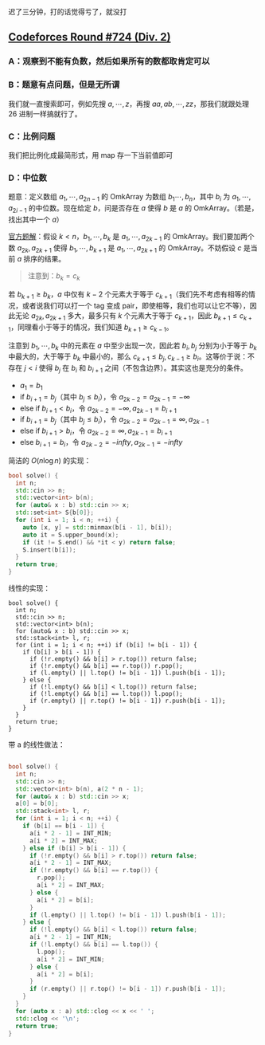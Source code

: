迟了三分钟，打的话觉得亏了，就没打

## [Codeforces Round #724 (Div. 2)](https://codeforces.com/contest/1536)

### A：观察到不能有负数，然后如果所有的数都取肯定可以

### B：题意有点问题，但是无所谓

我们就一直搜索即可，例如先搜 $a, \cdots, z$，再搜 $aa, ab, \cdots, zz$，那我们就跟处理 26 进制一样搞就行了。

### C：比例问题

我们把比例化成最简形式，用 map 存一下当前值即可

### D：中位数

题意：定义数组 $a_1, \cdots, a_{2n - 1}$ 的 OmkArray 为数组 $b_1 \cdots, b_n$，其中 $b_i$ 为 $a_1, \cdots, a_{2i - 1}$ 的中位数。现在给定 $b$，问是否存在 $a$ 使得 $b$ 是 $a$ 的 OmkArray。（若是，找出其中一个 $a$）

[官方题解](https://codeforces.com/blog/entry/91520)：假设 $k < n$，$b_1, \cdots, b_k$ 是 $a_1, \cdots, a_{2k - 1}$ 的 OmkArray。我们要加两个数 $a_{2k}, a_{2k + 1}$ 使得 $b_1, \cdots, b_{k + 1}$ 是 $a_1, \cdots, a_{2k + 1}$ 的 OmkArray。不妨假设 $c$ 是当前 $a$ 排序的结果。

> 注意到：$b_k = c_{k}$

若 $b_{k + 1} \geq b_k$，$a$ 中仅有 $k - 2$ 个元素大于等于 $c_{k + 1}$（我们先不考虑有相等的情况，或者说我们可以打一个 tag 变成 pair，即使相等，我们也可以让它不等），因此无论 $a_{2k}, a_{2k + 1}$ 多大，最多只有 $k$ 个元素大于等于 $c_{k + 1}$，因此 $b_{k + 1} \leq c_{k + 1}$，同理看小于等于的情况，我们知道 $b_{k + 1} \geq c_{k - 1}$。

注意到 $b_1, \cdots, b_k$ 中的元素在 $a$ 中至少出现一次，因此若 $b_i, b_j$ 分别为小于等于 $b_k$ 中最大的，大于等于 $b_k$ 中最小的，那么 $c_{k + 1} \leq b_j, c_{k - 1} \geq b_i$。这等价于说：不存在 $j < i$ 使得 $b_j$ 在 $b_i$ 和 $b_{i + 1}$ 之间（不包含边界）。其实这也是充分的条件。

- $a_1 = b_1$
- if $b_{i + 1} = b_j$（其中 $b_j \leq b_i$），令 $a_{2k - 2} = a_{2k - 1} = -\infty$
- else if $b_{i + 1} < b_i$，令 $a_{2k - 2} = -\infty, a_{2k - 1} = b_{i + 1}$
- if $b_{i + 1} = b_j$（其中 $b_j \leq b_i$），令 $a_{2k - 2} = a_{2k - 1} = \infty, a_{2k - 1}$
- else if $b_{i + 1} > b_i$，令 $a_{2k - 2} = \infty, a_{2k - 1} = b_{i + 1}$
- else $b_{i + 1} = b_i$，令 $a_{2k - 2} = -infty, a_{2k - 1} = -infty$

简洁的 $O(n \log n)$ 的实现：

``` C++
bool solve() {
  int n;
  std::cin >> n;
  std::vector<int> b(n);
  for (auto& x : b) std::cin >> x;
  std::set<int> S{b[0]};
  for (int i = 1; i < n; ++i) {
    auto [x, y] = std::minmax(b[i - 1], b[i]);
    auto it = S.upper_bound(x);
    if (it != S.end() && *it < y) return false;
    S.insert(b[i]);
  }
  return true;
}
```

线性的实现：

```
bool solve() {
  int n;
  std::cin >> n;
  std::vector<int> b(n);
  for (auto& x : b) std::cin >> x;
  std::stack<int> l, r;
  for (int i = 1; i < n; ++i) if (b[i] != b[i - 1]) {
    if (b[i] > b[i - 1]) {
      if (!r.empty() && b[i] > r.top()) return false;
      if (!r.empty() && b[i] == r.top()) r.pop();
      if (l.empty() || l.top() != b[i - 1]) l.push(b[i - 1]);
    } else {
      if (!l.empty() && b[i] < l.top()) return false;
      if (!l.empty() && b[i] == l.top()) l.pop();
      if (r.empty() || r.top() != b[i - 1]) r.push(b[i - 1]);
    }
  }
  return true;
}
```

带 a 的线性做法：

``` C++

bool solve() {
  int n;
  std::cin >> n;
  std::vector<int> b(n), a(2 * n - 1);
  for (auto& x : b) std::cin >> x;
  a[0] = b[0];
  std::stack<int> l, r;
  for (int i = 1; i < n; ++i) {
    if (b[i] == b[i - 1]) {
      a[i * 2 - 1] = INT_MIN;
      a[i * 2] = INT_MAX;
    } else if (b[i] > b[i - 1]) {
      if (!r.empty() && b[i] > r.top()) return false;
      a[i * 2 - 1] = INT_MAX;
      if (!r.empty() && b[i] == r.top()) {
        r.pop();
        a[i * 2] = INT_MAX;
      } else {
        a[i * 2] = b[i];
      }
      if (l.empty() || l.top() != b[i - 1]) l.push(b[i - 1]);
    } else {
      if (!l.empty() && b[i] < l.top()) return false;
      a[i * 2 - 1] = INT_MIN;
      if (!l.empty() && b[i] == l.top()) {
        l.pop();
        a[i * 2] = INT_MIN;
      } else {
        a[i * 2] = b[i];
      }
      if (r.empty() || r.top() != b[i - 1]) r.push(b[i - 1]);
    }
  }
  for (auto x : a) std::clog << x << ' ';
  std::clog << '\n';
  return true;
}
```